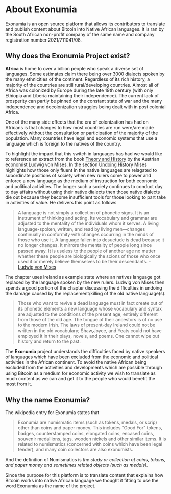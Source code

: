 # About Exonumia

<LanguageDropdown/>

Exonumia is an open source platform that allows its contributors to translate and publish content about Bitcoin into Native African languages. It is ran by the South African non-profit company of the same name and company registration number 2021/711041/08.

## Why does the Exonumia Project exist?

**Africa** is home to over a billion people who speak a diverse set of languages. Some estimates claim there being over 3000 dialects spoken by the many ethnicities of the continent. Regardless of its rich history, a majority of the countries are still rural/developing countries. Almost all of Africa was colonized by Europe during the late 19th century (with only Ethiopia and Liberia maintaining their independence). The current lack of prosperity can partly be pinned on the constant state of war and the many independence and decolonization struggles being dealt with in post colonial Africa.

One of the many side effects that the era of colonization has had on Africans is that changes to how most countries are run were/are made effectively without the consultation or participation of the majority of the population. Many countries have legal and economic systems that use a language which is foreign to the natives of the country.

To highlight the impact that this switch in languages has had we would like to reference an extract from the book [Theory and History](https://mises.org/library/theory-and-history-interpretation-social-and-economic-evolution#page=246) by the Austrian economist Ludwig von Mises. In the section [Undoing History](https://cdn.mises.org/Theory%20and%20History%20An%20Interpretation%20of%20Social%20and%20Economic%20Evolution_1.pdf#page=246) Mises highlights how those only fluent in the native languages are relagated to subordinate positions of society when new rulers come to power and enforce a new language as the medium of instruction for both economic and political activities. The longer such a society continues to conduct day to day affairs without using their native dialects then those native dialects die out because they become insufficient tools for those looking to part take in activities of value. He delivers this point as follows

> A  language  is  not  simply  a  collection  of   phonetic signs.  It is  an instrument  of  thinking  and  acting.  Its vocabulary  and  grammar  are  adjusted  to  the  mentality  of the  individuals  whom  it  serves.  A  living  language-spoken,  written,  and  read by  living  men—changes  continually  in  conformity  with  changes  occurring  in  the minds  of  those who use it. A language fallen  into desuetude  is  dead  because  it  no  longer  changes.  It  mirrors the  mentality  of  people  long  since  passed  away.  It  is useless  to  the  people  of  another  age  no  matter  whether these  people  are  biologically  the  scions  of  those  who once  used  it  or  merely  believe  themselves  to  be  their descendants. - [Ludwig von Mises](https://cdn.mises.org/Theory%20and%20History%20An%20Interpretation%20of%20Social%20and%20Economic%20Evolution_1.pdf#page=251)

The chapter uses Ireland as example state where an natives language got replaced by the language spoken by the new rulers. Ludwig von Mises then spends a good portion of the chapter discussing the difficulties in undoing the damage caused by the replacement/killing of the old native language(s).

> Those  who  want  to  revive  a  dead  language  must  in fact  create  out  of  its phonetic  elements  a new  language whose  vocabulary  and  syntax  are  adjusted  to  the  conditions  of  the  present  age,  entirely  different  from  those of  the  old  age.  The  tongue  of  their  ancestors  is  of  no use  to  the  modern  Irish.  The  laws  of  present-day  Ireland could  not  be  written  in the  old  vocabulary;  Shaw,Joyce,  and  Yeats  could  not  have  employed  it  in  their plays,  novels,  and  poems.  One  cannot  wipe  out  history and return to the past.

The **Exonumia** project understands the difficulties faced by native speakers of languages which have been excluded from the economic and political activities in the African continent. To avoid the native African being excluded from the activities and developments which are possible through using Bitcoin as a medium for economic activity we wish to translate as much content as we can and get it to the people who would benefit the most from it.
<!-- From a country picking up the gold standard. To a countries currency getting hyperinflated as a result of the many ways in which those in power can manipulate the fait standard. The African population has been delagated to play the rule of victim in majority of these transitions. -->



## Why the name Exonumia?

The wikipedia entry for Exonumia states that

> Exonumia are numismatic items (such as tokens, medals, or scrip) other than coins and paper money. This includes "Good For" tokens, badges, counterstamped coins, elongated coins, encased coins, souvenir medallions, tags, wooden nickels and other similar items. It is related to numismatics (concerned with coins which have been legal tender), and many coin collectors are also exonumists. 

And the definition of Numismatics is *the study or collection of coins, tokens, and paper money and sometimes related objects (such as medals).*

Since the purpose for this platform is to translate content that explains how Bitcoin works into native African language we thought it fitting to use the word Exonumia as the name of the project.  

